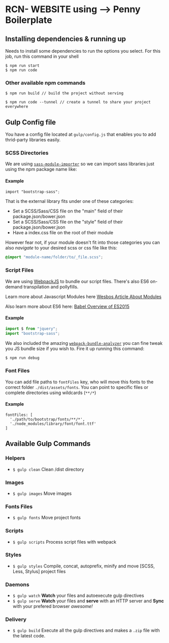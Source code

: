 # RCN- WEBSITE using -->  Penny Boilerplate

## Installing dependencies & running up

Needs to install some dependencies to run the options you select.
For this job, run this command in your shell

```
$ npm run start
$ npm run code
```

### Other available npm commands

```
$ npm run build // build the project without serving

$ npm run code --tunnel // create a tunnel to share your project everywhere
```

## Gulp Config file

You have a config file located at `gulp/config.js` that enables you to add thrid-party libraries easily.

### SCSS Directories

We are using [`sass-module-importer`](https://www.npmjs.com/package/sass-module-importer) so we can import sass libraries just using the npm package name like:

#### Example

```scss
import "bootstrap-sass";
```

That is the external library fits under one of these categories:

- Set a SCSS/Sass/CSS file on the "main" field of their package.json/bower.json
- Set a SCSS/Sass/CSS file on the "style" field of their package.json/bower.json
- Have a index.css file on the root of their module

However fear not, if your module doesn't fit into those categories you can also _navigate_ to your desired scss or css file like this:

```scss
@import "module-name/folder/to/_file.scss";
```

### Script Files

We are using [WebpackJS](https://webpack.js.org/) to bundle our script files. There's also ES6 on-demand transpilation and pollyfills.

Learn more about Javascript Modules here [Wesbos Article About Modules](http://wesbos.com/javascript-modules/)

Also learn more about ES6 here: [Babel Overview of ES2015](https://babeljs.io/learn-es2015/)

#### Example

```js
import $ from "jquery";
import "bootstrap-sass";
```

We also included the amazing [`webpack-bundle-analyzer`](https://github.com/webpack-contrib/webpack-bundle-analyzer) you can fine tweak you JS bundle size if you wish to. Fire it up running this command:

```sh
$ npm run debug
```

### Font Files

You can add file paths to `fontFiles` key, who will move this fonts to the correct folder `./dist/assets/fonts`.
You can point to specific files or complete directories using wildcards (`**/*`)

#### Example

```
fontFiles: [
  './path/to/bootstrap/fonts/**/*',
  './node_modules/library/font/font.ttf'
]
```

## Available Gulp Commands

### Helpers

- `$ gulp clean` Clean /dist directory

### Images

- `$ gulp images` Move images

### Fonts Files

- `$ gulp fonts` Move project fonts

### Scripts

- `$ gulp scripts` Process script files with webpack

### Styles

- `$ gulp styles` Compile, concat, autoprefix, minify and move [SCSS, Less, Stylus] project files

### Daemons

- `$ gulp watch` **Watch** your files and autoexecute gulp directives
- `$ gulp serve` **Watch** your files and **serve** with an HTTP server and **Sync** with your prefered browser _awesome!_

### Delivery

- `$ gulp build` Execute all the gulp directives and makes a `.zip` file with the latest code.
